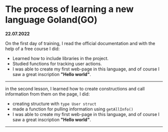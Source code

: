 <h1>The process of learning a new language Goland(GO)</h1>

**22.07.2022**

<p>On the first day of training, I read the official documentation and with the help of a free course I did:</p>


- Learned how to include libraries in the project.
- Studied functions for tracking user actions.
- I was able to create my first web-page in this language, and of course I saw a great inscription **"Hello world"**.
__________________

<p>in the second lesson, I learned how to create constructions and call information from them on the page, I did:</p>

- creating structure with <code>type User struct</code>
- made a function for pulling information using <code>getAllInfo()</code>
- I was able to create my first web-page in this language, and of course I saw a great inscription **"Hello world"**.
__________________
